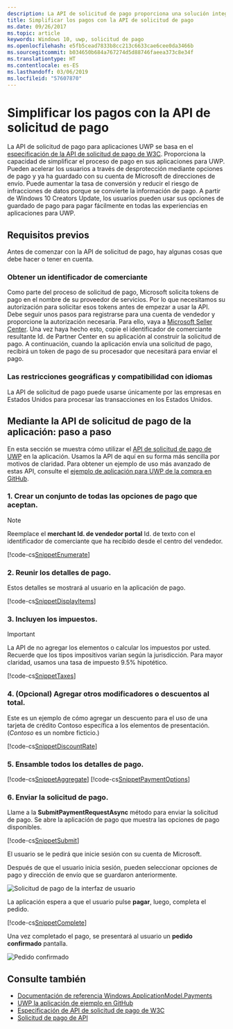 ```yaml
---
description: La API de solicitud de pago proporciona una solución integrada para aplicaciones UWP omitir el proceso de solicitar al usuario que especifique la información de pago y seleccionar métodos de trasvase de registros.
title: Simplificar los pagos con la API de solicitud de pago
ms.date: 09/26/2017
ms.topic: article
keywords: Windows 10, uwp, solicitud de pago
ms.openlocfilehash: e5fb5cead7833b8cc213c6633cae6cee0da3466b
ms.sourcegitcommit: b034650b684a767274d5d88746faeea373c8e34f
ms.translationtype: HT
ms.contentlocale: es-ES
ms.lasthandoff: 03/06/2019
ms.locfileid: "57607870"
---
```

# <a name="simplify-payments-with-the-payment-request-api"></a>Simplificar los pagos con la API de solicitud de pago
La API de solicitud de pago para aplicaciones UWP se basa en el [especificación de la API de solicitud de pago de W3C](https://w3c.github.io/browser-payment-api/). Proporciona la capacidad de simplificar el proceso de pago en sus aplicaciones para UWP. Pueden acelerar los usuarios a través de desprotección mediante opciones de pago y ya ha guardado con su cuenta de Microsoft de direcciones de envío. Puede aumentar la tasa de conversión y reducir el riesgo de infracciones de datos porque se convierte la información de pago. A partir de Windows 10 Creators Update, los usuarios pueden usar sus opciones de guardado de pago para pagar fácilmente en todas las experiencias en aplicaciones para UWP.

## <a name="prerequisites"></a>Requisitos previos
Antes de comenzar con la API de solicitud de pago, hay algunas cosas que debe hacer o tener en cuenta.

### <a name="getting-a-merchant-id"></a>Obtener un identificador de comerciante
Como parte del proceso de solicitud de pago, Microsoft solicita tokens de pago en el nombre de su proveedor de servicios. Por lo que necesitamos su autorización para solicitar esos tokens antes de empezar a usar la API.  Debe seguir unos pasos para registrarse para una cuenta de vendedor y proporcione la autorización necesaria. Para ello, vaya a [Microsoft Seller Center](https://seller.microsoft.com/en-us/dashboard/registration/seller/?accountprogram=uwp). Una vez haya hecho esto, copie el identificador de comerciante resultante Id. de Partner Center en su aplicación al construir la solicitud de pago. A continuación, cuando la aplicación envía una solicitud de pago, recibirá un token de pago de su procesador que necesitará para enviar el pago.

### <a name="geographic-restrictions-and-language-support"></a>Las restricciones geográficas y compatibilidad con idiomas
La API de solicitud de pago puede usarse únicamente por las empresas en Estados Unidos para procesar las transacciones en los Estados Unidos.

## <a name="using-the-payment-request-api-in-your-app-step-by-step"></a>Mediante la API de solicitud de pago de la aplicación: paso a paso
En esta sección se muestra cómo utilizar el [API de solicitud de pago de UWP](https://docs.microsoft.com/en-us/uwp/api/windows.applicationmodel.payments) en la aplicación. Usamos la API de aquí en su forma más sencilla por motivos de claridad. Para obtener un ejemplo de uso más avanzado de estas API, consulte el [ejemplo de aplicación para UWP de la compra en GitHub](https://github.com/Microsoft/Windows-appsample-shopping).

### <a name="1-create-a-set-of-all-the-payment-options-that-you-accept"></a>1. Crear un conjunto de todas las opciones de pago que aceptan.
> [!Note]
> Reemplace el **merchant Id. de vendedor portal** Id. de texto con el identificador de comerciante que ha recibido desde el centro del vendedor.

[!code-cs[SnippetEnumerate](./code/PaymentsApiSample/PaymentsApiSample/MainPage.xaml.cs#SnippetEnumerate)]

### <a name="2-pull-the-payment-details-together"></a>2. Reunir los detalles de pago. 

Estos detalles se mostrará al usuario en la aplicación de pago. 

[!code-cs[SnippetDisplayItems](./code/PaymentsApiSample/PaymentsApiSample/MainPage.xaml.cs#SnippetDisplayItems)]

### <a name="3-include-the-sales-tax"></a>3. Incluyen los impuestos. 

> [!Important]
> La API de no agregar los elementos o calcular los impuestos por usted. Recuerde que los tipos impositivos varían según la jurisdicción. Para mayor claridad, usamos una tasa de impuesto 9.5% hipotético.

[!code-cs[SnippetTaxes](./code/PaymentsApiSample/PaymentsApiSample/MainPage.xaml.cs#SnippetTaxes)]

### <a name="4-optional--add-discounts-or-other-modifiers-to-the-total"></a>4. (Opcional)  Agregar otros modificadores o descuentos al total. 

Este es un ejemplo de cómo agregar un descuento para el uso de una tarjeta de crédito Contoso específica a los elementos de presentación. (*Contoso* es un nombre ficticio.)

[!code-cs[SnippetDiscountRate](./code/PaymentsApiSample/PaymentsApiSample/MainPage.xaml.cs#SnippetDiscountRate)]

### <a name="5-assemble-all-the-payment-details"></a>5. Ensamble todos los detalles de pago.

[!code-cs[SnippetAggregate](./code/PaymentsApiSample/PaymentsApiSample/MainPage.xaml.cs#SnippetAggregate)]
[!code-cs[SnippetPaymentOptions](./code/PaymentsApiSample/PaymentsApiSample/MainPage.xaml.cs#SnippetPaymentOptions)]

### <a name="6-submit-the-payment-request"></a>6. Enviar la solicitud de pago. 

Llame a la **SubmitPaymentRequestAsync** método para enviar la solicitud de pago. Se abre la aplicación de pago que muestra las opciones de pago disponibles.

[!code-cs[SnippetSubmit](./code/PaymentsApiSample/PaymentsApiSample/MainPage.xaml.cs#SnippetSubmit)]

El usuario se le pedirá que inicie sesión con su cuenta de Microsoft.

Después de que el usuario inicia sesión, pueden seleccionar opciones de pago y dirección de envío que se guardaron anteriormente.

![Solicitud de pago de la interfaz de usuario](./images/33.png "solicitud de pago de la interfaz de usuario")

La aplicación espera a que el usuario pulse **pagar**, luego, completa el pedido.

[!code-cs[SnippetComplete](./code/PaymentsApiSample/PaymentsApiSample/MainPage.xaml.cs#SnippetComplete)]

Una vez completado el pago, se presentará al usuario un **pedido confirmado** pantalla.

![Pedido confirmado](./images/44.png "pedido confirmado ")

## <a name="see-also"></a>Consulte también
- [Documentación de referencia Windows.ApplicationModel.Payments](https://docs.microsoft.com/en-us/uwp/api/windows.applicationmodel.payments)
- [UWP la aplicación de ejemplo en GitHub](https://github.com/Microsoft/Windows-appsample-shopping)
- [Especificación de API de solicitud de pago de W3C](https://www.w3.org/TR/payment-request/)
- [Solicitud de pago de API ](https://docs.microsoft.com/en-us/microsoft-edge/dev-guide/device/payment-request-api)

